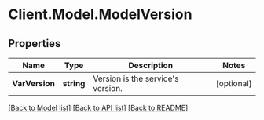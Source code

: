 # Client.Model.ModelVersion

## Properties

Name | Type | Description | Notes
------------ | ------------- | ------------- | -------------
**VarVersion** | **string** | Version is the service&#39;s version. | [optional] 

[[Back to Model list]](../README.md#documentation-for-models) [[Back to API list]](../README.md#documentation-for-api-endpoints) [[Back to README]](../README.md)

